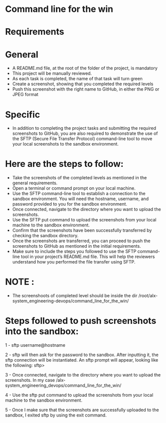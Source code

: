 # Command line for the win

# Requirements
# General
* A README.md file, at the root of the folder of the project, is mandatory
* This project will be manually reviewed.
* As each task is completed, the name of that task will turn green
* Create a screenshot, showing that you completed the required levels
* Push this screenshot with the right name to GitHub, in either the PNG or JPEG format

# Specific
* In addition to completing the project tasks and submitting the required screenshots to GitHub, you are also required to demonstrate the use of the SFTP (Secure File Transfer Protocol) command-line tool to move your local screenshots to the sandbox environment.

# Here are the steps to follow:

* Take the screenshots of the completed levels as mentioned in the general requirements.
* Open a terminal or command prompt on your local machine.
* Use the SFTP command-line tool to establish a connection to the sandbox environment. You will need the hostname, username, and password provided to you for the sandbox environment.
* Once connected, navigate to the directory where you want to upload the screenshots.
* Use the SFTP put command to upload the screenshots from your local machine to the sandbox environment.
* Confirm that the screenshots have been successfully transferred by checking the sandbox directory.
* Once the screenshots are transferred, you can proceed to push the screenshots to GitHub as mentioned in the initial requirements.
* Make sure to include the steps you followed to use the SFTP command-line tool in your project’s README.md file. This will help the reviewers understand how you performed the file transfer using SFTP.

# NOTE :
* The screenshoots of completed level should be inside the dir /root/alx-system_engineering-devops/command_line_for_the_win/

# Steps followed to push screenshots into the sandbox:
1 - sftp username@hostname

2 - sftp will then ask for the password to the sandbox. After inputting it, the sftp connection will be instantiated. An sftp prompt will appear, looking like the following:
sftp>

3 - Once connected, navigate to the directory where you want to upload the screenshots. In my case /alx-system_engineering_devops/command_line_for_the_win/

4 - Use the sftp put command to upload the screenshots from your local machine to the sandbox environment.

5 - Once I make sure that the screenshots are successfully uploaded to the sandbox, I exited sftp by using the exit command.
